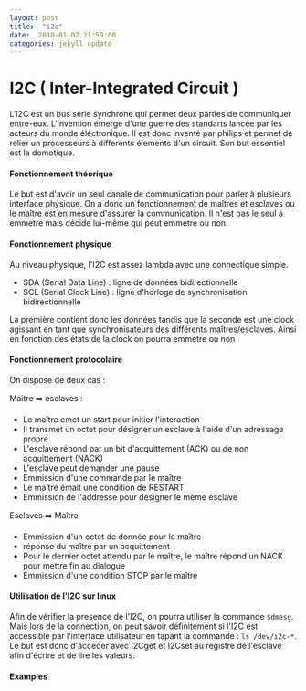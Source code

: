 ```yaml
---
layout: post
title:  "i2c"
date:  2018-01-02 21:59:00
categories: jekyll update
---
```


# I2C ( Inter-Integrated Circuit )

L'I2C est un bus série synchrone qui permet deux parties de communiquer entre-eux. L'invention émerge d'une guerre des standarts lancée par les acteurs du monde éléctronique. Il est donc inventé par philips et permet de relier un processeurs à differents élements d'un circuit. Son but essentiel est la domotique.
#### Fonctionnement théorique
Le but est d'avoir un seul canale de communication pour parler à plusieurs interface physique. On a donc un fonctionnement de maîtres et esclaves ou le maître est en mesure d'assurer la communication. Il n'est pas le seul à emmetre mais décide lui-même qui peut emmetre ou non. 
#### Fonctionnement physique
Au niveau physique, l'I2C est assez lambda avec une connectique simple.

- SDA (Serial Data Line) : ligne de données bidirectionnelle
- SCL (Serial Clock Line) : ligne d'horloge de synchronisation bidirectionnelle

La première contient donc les données tandis que la seconde est une clock agissant en tant que synchronisateurs des différents maîtres/esclaves. Ainsi en fonction des états de la clock on pourra emmetre ou non

#### Fonctionnement protocolaire
On dispose de deux cas : 

Maitre :arrow_right: esclaves : 

- Le maître emet un start pour initier l'interaction
- Il transmet un octet pour désigner un esclave à l'aide d'un adressage propre
- L'esclave répond par un bit d'acquittement (ACK) ou de non acquittement (NACK)
- L'esclave peut demander une pause
- Emmission d'une commande par le maître
- Le maître émait une condition de RESTART
- Emmission de l'addresse pour désigner le même esclave

Esclaves :arrow_right: Maître

- Emmission d'un octet de donnée pour le maître
- réponse du maître par un acquittement
- Pour le dernier octet attendu par le maître, le maître répond un NACK pour mettre fin au dialogue
- Emmission d'une condition STOP par le maître

#### Utilisation de l'I2C sur linux
Afin de vérifier la presence de l'I2C, on pourra utiliser la commande ```$dmesg```. Mais lors de la connection, on peut savoir définitement si l'I2C est accessible par l'interface utilisateur en tapant la commande : ``` ls /dev/i2c-* ```. Le but est donc d'acceder avec I2Cget et I2Cset au registre de l'esclave afin d'écrire et de lire les valeurs.

#### Examples
